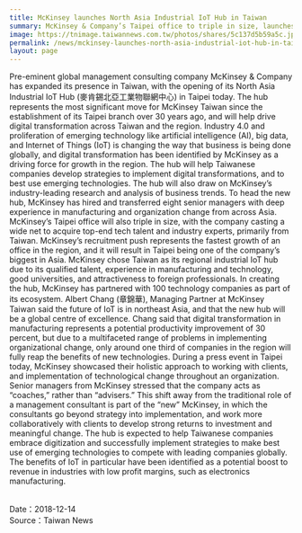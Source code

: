 ```yaml
---
title: McKinsey launches North Asia Industrial IoT Hub in Taiwan
summary: McKinsey & Company’s Taipei office to triple in size, launches regional IoT hub
image: https://tnimage.taiwannews.com.tw/photos/shares/5c137d5b59a5c.jpg
permalink: /news/mckinsey-launches-north-asia-industrial-iot-hub-in-taiwan/
layout: page
---
```

Pre-eminent global management consulting company McKinsey & Company has expanded its presence in Taiwan, with the opening of its North Asia Industrial IoT Hub (麥肯錫北亞工業物聯網中心) in Taipei today.
The hub represents the most significant move for McKinsey Taiwan since the establishment of its Taipei branch over 30 years ago, and will help drive digital transformation across Taiwan and the region.
Industry 4.0 and proliferation of emerging technology like artificial intelligence (AI), big data, and Internet of Things (IoT) is changing the way that business is being done globally, and digital transformation has been identified by McKinsey as a driving force for growth in the region.
The hub will help Taiwanese companies develop strategies to implement digital transformations, and to best use emerging technologies. The hub will also draw on McKinsey’s industry-leading research and analysis of business trends.
To head the new hub, McKinsey has hired and transferred eight senior managers with deep experience in manufacturing and organization change from across Asia. McKinsey’s Taipei office will also triple in size, with the company casting a wide net to acquire top-end tech talent and industry experts, primarily from Taiwan.
McKinsey’s recruitment push represents the fastest growth of an office in the region, and it will result in Taipei being one of the company’s biggest in Asia.
McKinsey chose Taiwan as its regional industrial IoT hub due to its qualified talent, experience in manufacturing and technology, good universities, and attractiveness to foreign professionals.
In creating the hub, McKinsey has partnered with 100 technology companies as part of its ecosystem.
Albert Chang (章錦華), Managing Partner at McKinsey Taiwan said the future of IoT is in northeast Asia, and that the new hub will be a global centre of excellence.
Chang said that digital transformation in manufacturing represents a potential productivity improvement of 30 percent, but due to a multifaceted range of problems in implementing organizational change, only around one third of companies in the region will fully reap the benefits of new technologies.
During a press event in Taipei today, McKinsey showcased their holistic approach to working with clients, and implementation of technological change throughout an organization.
Senior managers from McKinsey stressed that the company acts as “coaches,” rather than “advisers.”
This shift away from the traditional role of a management consultant is part of the “new” McKinsey, in which the consultants go beyond strategy into implementation, and work more collaboratively with clients to develop strong returns to investment and meaningful change.
The hub is expected to help Taiwanese companies embrace digitization and successfully implement strategies to make best use of emerging technologies to compete with leading companies globally.
The benefits of IoT in particular have been identified as a potential boost to revenue in industries with low profit margins, such as electronics manufacturing.

<br/>
Date：2018-12-14
<br/>
Source：Taiwan News
